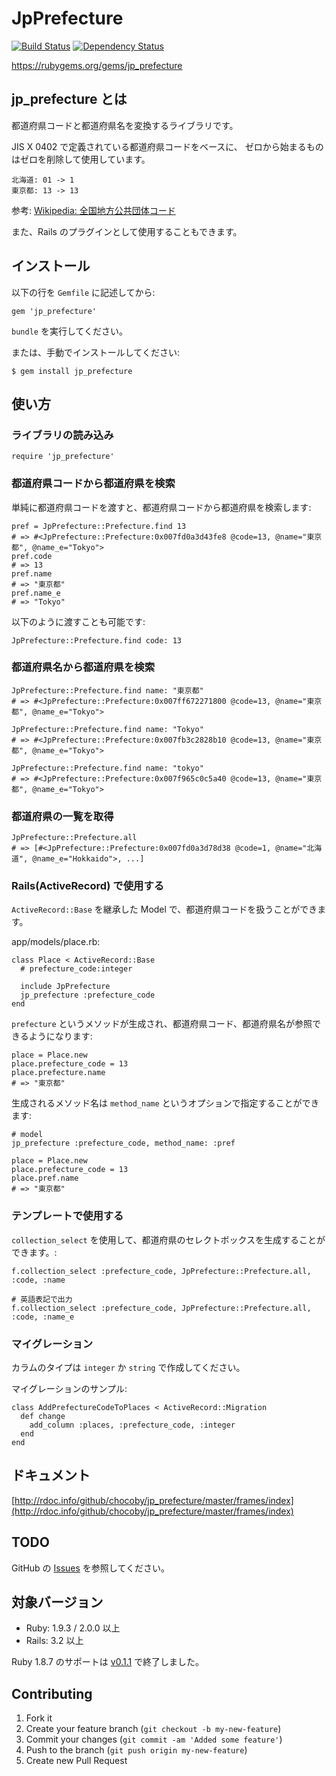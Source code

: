 # JpPrefecture

[![Build Status](https://travis-ci.org/chocoby/jp_prefecture.png?branch=master)](https://travis-ci.org/chocoby/jp_prefecture)
[![Dependency Status](https://gemnasium.com/chocoby/jp_prefecture.png)](https://gemnasium.com/chocoby/jp_prefecture)

https://rubygems.org/gems/jp_prefecture

## jp_prefecture とは

都道府県コードと都道府県名を変換するライブラリです。

JIS X 0402 で定義されている都道府県コードをベースに、
ゼロから始まるものはゼロを削除して使用しています。

    北海道: 01 -> 1
    東京都: 13 -> 13

参考: [Wikipedia: 全国地方公共団体コード](http://ja.wikipedia.org/wiki/%E5%85%A8%E5%9B%BD%E5%9C%B0%E6%96%B9%E5%85%AC%E5%85%B1%E5%9B%A3%E4%BD%93%E3%82%B3%E3%83%BC%E3%83%89#.E9.83.BD.E9.81.93.E5.BA.9C.E7.9C.8C.E3.82.B3.E3.83.BC.E3.83.89)

また、Rails のプラグインとして使用することもできます。

## インストール

以下の行を `Gemfile` に記述してから:

    gem 'jp_prefecture'

`bundle` を実行してください。

または、手動でインストールしてください:

    $ gem install jp_prefecture

## 使い方

### ライブラリの読み込み

    require 'jp_prefecture'

### 都道府県コードから都道府県を検索

単純に都道府県コードを渡すと、都道府県コードから都道府県を検索します:

    pref = JpPrefecture::Prefecture.find 13
    # => #<JpPrefecture::Prefecture:0x007fd0a3d43fe8 @code=13, @name="東京都", @name_e="Tokyo">
    pref.code
    # => 13
    pref.name
    # => "東京都"
    pref.name_e
    # => "Tokyo"

以下のように渡すことも可能です:

    JpPrefecture::Prefecture.find code: 13

### 都道府県名から都道府県を検索

    JpPrefecture::Prefecture.find name: "東京都"
    # => #<JpPrefecture::Prefecture:0x007ff672271800 @code=13, @name="東京都", @name_e="Tokyo">

    JpPrefecture::Prefecture.find name: "Tokyo"
    # => #<JpPrefecture::Prefecture:0x007fb3c2828b10 @code=13, @name="東京都", @name_e="Tokyo">

    JpPrefecture::Prefecture.find name: "tokyo"
    # => #<JpPrefecture::Prefecture:0x007f965c0c5a40 @code=13, @name="東京都", @name_e="Tokyo">

### 都道府県の一覧を取得

    JpPrefecture::Prefecture.all
    # => [#<JpPrefecture::Prefecture:0x007fd0a3d78d38 @code=1, @name="北海道", @name_e="Hokkaido">, ...]

### Rails(ActiveRecord) で使用する

`ActiveRecord::Base` を継承した Model で、都道府県コードを扱うことができます。

app/models/place.rb:

    class Place < ActiveRecord::Base
      # prefecture_code:integer

      include JpPrefecture
      jp_prefecture :prefecture_code
    end

`prefecture` というメソッドが生成され、都道府県コード、都道府県名が参照できるようになります:

    place = Place.new
    place.prefecture_code = 13
    place.prefecture.name
    # => "東京都"

生成されるメソッド名は `method_name` というオプションで指定することができます:

    # model
    jp_prefecture :prefecture_code, method_name: :pref

    place = Place.new
    place.prefecture_code = 13
    place.pref.name
    # => "東京都"

### テンプレートで使用する

`collection_select` を使用して、都道府県のセレクトボックスを生成することができます。:

    f.collection_select :prefecture_code, JpPrefecture::Prefecture.all, :code, :name

    # 英語表記で出力
    f.collection_select :prefecture_code, JpPrefecture::Prefecture.all, :code, :name_e

### マイグレーション

カラムのタイプは `integer` か `string` で作成してください。

マイグレーションのサンプル:

    class AddPrefectureCodeToPlaces < ActiveRecord::Migration
      def change
        add_column :places, :prefecture_code, :integer
      end
    end

## ドキュメント

[http://rdoc.info/github/chocoby/jp_prefecture/master/frames/index](http://rdoc.info/github/chocoby/jp_prefecture/master/frames/index)

## TODO

GitHub の [Issues](https://github.com/chocoby/jp_prefecture/issues) を参照してください。

## 対象バージョン

* Ruby: 1.9.3 / 2.0.0 以上
* Rails: 3.2 以上

Ruby 1.8.7 のサポートは [v0.1.1](https://github.com/chocoby/jp_prefecture/tree/v0.1.1) で終了しました。

## Contributing

1. Fork it
2. Create your feature branch (`git checkout -b my-new-feature`)
3. Commit your changes (`git commit -am 'Added some feature'`)
4. Push to the branch (`git push origin my-new-feature`)
5. Create new Pull Request
